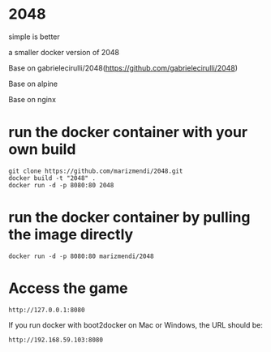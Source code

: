 # 2048

simple is better

a smaller docker version of 2048

Base on gabrielecirulli/2048(https://github.com/gabrielecirulli/2048)

Base on alpine

Base on nginx

# run the docker container with your own build

    git clone https://github.com/marizmendi/2048.git
    docker build -t "2048" .
    docker run -d -p 8080:80 2048

# run the docker container by pulling the image directly

    docker run -d -p 8080:80 marizmendi/2048

# Access the game

    http://127.0.0.1:8080

If you run docker with boot2docker on Mac or Windows, the URL should be:

    http://192.168.59.103:8080
